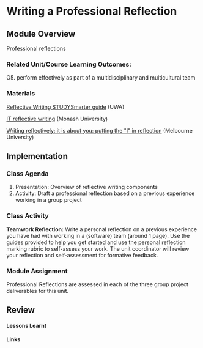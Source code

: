 # Writing a Professional Reflection

## Module Overview
Professional reflections


### Related Unit/Course Learning Outcomes:
O5. perform effectively as part of a multidisciplinary and multicultural team

### Materials

[Reflective Writing STUDYSmarter guide](https://www.uwa.edu.au/students/-/media/Project/UWA/UWA/Students/Docs/STUDYSmarter/A7-Reflective-writing.pdf) (UWA)

[IT reflective writing](https://www.monash.edu/learnhq/write-like-a-pro/annotated-assessment-samples/information-technology/it-reflective-writing) (Monash University)

[Writing reflectively: it is about you: putting the "I" in reflection](https://students.unimelb.edu.au/academic-skills/explore-our-resources/developing-an-academic-writing-style/reflective-writing) (Melbourne University)

## Implementation

### Class Agenda
1. Presentation: Overview of reflective writing components
2. Activity: Draft a professional reflection based on a previous experience working in a group project

### Class Activity

**Teamwork Reflection:** 
Write a personal reflection on a previous experience you have had with working in a (software) team (around 1 page).
Use the guides provided to help you get started and use the personal reflection marking rubric to self-assess your work.
The unit coordinator will review your reflection and self-assessment for formative feedback.

### Module Assignment

Professional Reflections are assessed in each of the three group project deliverables for this unit.

## Review
#### Lessons Learnt
#### Links
